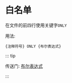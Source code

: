 # 白名单

在文件的前四行使用关键字`ONLY`

用法:

```
{注释符号} ONLY {布尔表达式}
```

::: tip

传送门: [布尔表达式](/api/gramma#布尔表达式)

:::